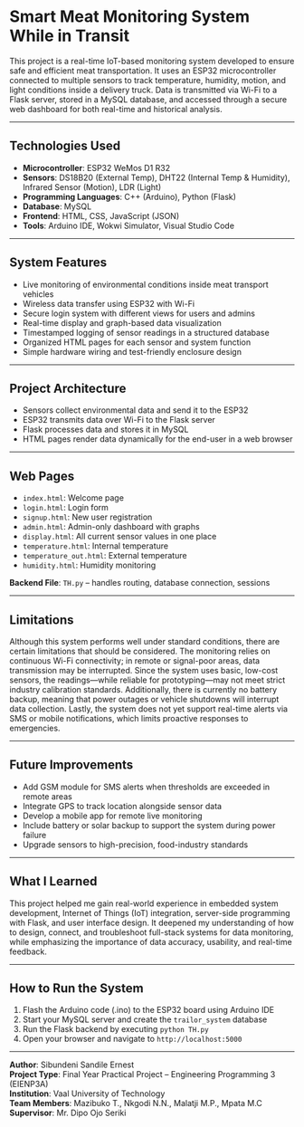 # Smart Meat Monitoring System While in Transit

This project is a real-time IoT-based monitoring system developed to ensure safe and efficient meat transportation. It uses an ESP32 microcontroller connected to multiple sensors to track temperature, humidity, motion, and light conditions inside a delivery truck. Data is transmitted via Wi-Fi to a Flask server, stored in a MySQL database, and accessed through a secure web dashboard for both real-time and historical analysis.

---

## Technologies Used
- **Microcontroller**: ESP32 WeMos D1 R32  
- **Sensors**: DS18B20 (External Temp), DHT22 (Internal Temp & Humidity), Infrared Sensor (Motion), LDR (Light)  
- **Programming Languages**: C++ (Arduino), Python (Flask)  
- **Database**: MySQL  
- **Frontend**: HTML, CSS, JavaScript (JSON)  
- **Tools**: Arduino IDE, Wokwi Simulator, Visual Studio Code  

---

## System Features
- Live monitoring of environmental conditions inside meat transport vehicles  
- Wireless data transfer using ESP32 with Wi-Fi  
- Secure login system with different views for users and admins  
- Real-time display and graph-based data visualization  
- Timestamped logging of sensor readings in a structured database  
- Organized HTML pages for each sensor and system function  
- Simple hardware wiring and test-friendly enclosure design  

---

## Project Architecture
- Sensors collect environmental data and send it to the ESP32  
- ESP32 transmits data over Wi-Fi to the Flask server  
- Flask processes data and stores it in MySQL  
- HTML pages render data dynamically for the end-user in a web browser  

---

##  Web Pages
- `index.html`: Welcome page  
- `login.html`: Login form  
- `signup.html`: New user registration  
- `admin.html`: Admin-only dashboard with graphs  
- `display.html`: All current sensor values in one place  
- `temperature.html`: Internal temperature  
- `temperature_out.html`: External temperature  
- `humidity.html`: Humidity monitoring  

**Backend File**: `TH.py` – handles routing, database connection, sessions

---

## Limitations

Although this system performs well under standard conditions, there are certain limitations that should be considered. The monitoring relies on continuous Wi-Fi connectivity; in remote or signal-poor areas, data transmission may be interrupted. Since the system uses basic, low-cost sensors, the readings—while reliable for prototyping—may not meet strict industry calibration standards. Additionally, there is currently no battery backup, meaning that power outages or vehicle shutdowns will interrupt data collection. Lastly, the system does not yet support real-time alerts via SMS or mobile notifications, which limits proactive responses to emergencies.

---

## Future Improvements
- Add GSM module for SMS alerts when thresholds are exceeded in remote areas  
- Integrate GPS to track location alongside sensor data  
- Develop a mobile app for remote live monitoring  
- Include battery or solar backup to support the system during power failure  
- Upgrade sensors to high-precision, food-industry standards  

---

## What I Learned

This project helped me gain real-world experience in embedded system development, Internet of Things (IoT) integration, server-side programming with Flask, and user interface design. It deepened my understanding of how to design, connect, and troubleshoot full-stack systems for data monitoring, while emphasizing the importance of data accuracy, usability, and real-time feedback.

---

## How to Run the System

1. Flash the Arduino code (.ino) to the ESP32 board using Arduino IDE  
2. Start your MySQL server and create the `trailor_system` database  
3. Run the Flask backend by executing `python TH.py`  
4. Open your browser and navigate to `http://localhost:5000`  

---

**Author**: Sibundeni Sandile Ernest  
**Project Type**: Final Year Practical Project – Engineering Programming 3 (EIENP3A)  
**Institution**: Vaal University of Technology  
**Team Members**: Mazibuko T., Nkgodi N.N., Malatji M.P., Mpata M.C  
**Supervisor**: Mr. Dipo Ojo Seriki
